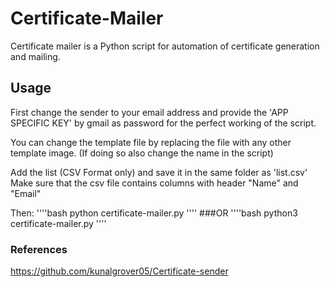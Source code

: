 # Certificate-Mailer
Certificate mailer is a Python script for automation of certificate generation and mailing.

## Usage
First change the sender to your email address and provide the 'APP SPECIFIC KEY' by gmail as password for the perfect working of the script.

You can change the template file by replacing the file with any other template image. 
(If doing so also change the name in the script)

Add the list (CSV Format only) and save it in the same folder as 'list.csv'
Make sure that the csv file contains columns with header "Name" and "Email"

Then: 
''''bash
python certificate-mailer.py
''''
###OR
''''bash
python3 certificate-mailer.py
''''

### References 
https://github.com/kunalgrover05/Certificate-sender